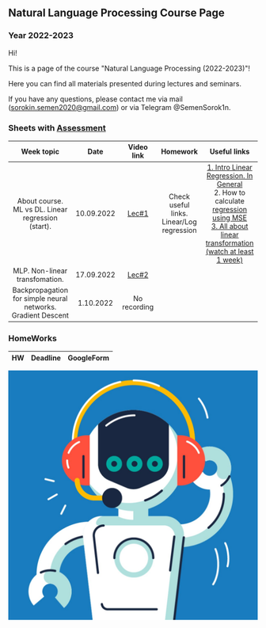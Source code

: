 ## Natural Language Processing Course Page 
### Year 2022-2023

Hi!

This is a page of the course "Natural Language Processing (2022-2023)"! 

Here you can find all materials presented during lectures and seminars.

If you have any questions, please contact me via mail (sorokin.semen2020@gmail.com) or via Telegram @SemenSorok1n. 

### Sheets with [Assessment]()


|                          Week topic                          |    Date    |              Video link               | Homework |                                                                                                                                                                          Useful links                                                                                                                                                                          |
|:------------------------------------------------------------:|:----------:|:-------------------------------------:| :---: |:--------------------------------------------------------------------------------------------------------------------------------------------------------------------------------------------------------------------------------------------------------------------------------------------------------------------------------------------------------------:|
|      About course. ML vs DL. Linear regression (start).      | 10.09.2022 | [Lec#1](https://youtu.be/KmEyLMHhYCI) | Check useful links. Linear/Log regression | [1. Intro Linear Regression. In General](https://www.youtube.com/watch?v=owI7zxCqNY0) <br/> 2. How to calculate [regression using MSE](https://youtube.com/playlist?list=PLF596A4043DBEAE9C) <br/> [3. All about linear transformation (watch at least 1 week)](https://www.khanacademy.org/math/linear-algebra/matrix-transformations#linear-transformations) |
|                MLP. Non-linear transfomation.                | 17.09.2022 | [Lec#2](https://youtu.be/-OIB98WsB5Y) | | |
| Backpropagation for simple neural networks. Gradient Descent | 1.10.2022  |             No recording              | |

### HomeWorks
| HW | Deadline | GoogleForm |
| :---: | :---: | :---: |



![Screenshot](Natural-language-processing.jpeg)



